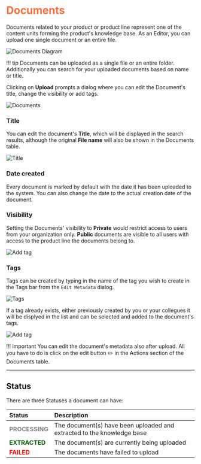 # <span style="color:#FA6E3F"> Documents </span> 

Documents related to your product or product line represent one of the content units forming the product's knowledge base. As an Editor, you can upload one single document or an entire file.

![Documents Diagram](https://i.imgur.com/eJN4itO.png)


!!! tip 
    Documents can be uploaded as a single file or an entire folder. Additionally you can search for your uploaded documents based on name or title.


Clicking on **Upload** prompts a dialog where you can edit the Document's title, change the visibility or add tags. 

![Documents](https://i.imgur.com/0sLjcSS.png)

### **Title**

You can edit the document's **Title**, which will be displayed in the search results, although the original **File name** will also be shown in the Documents table. 


![Title](https://i.imgur.com/2v3uLe4.png)

### **Date created**

Every document is marked by default with the date it has been uploaded to the system. You can also change the date to the actual creation date of the document. 

### **Visibility**

Setting the Documents' visibility to **Private** would restrict access to users from your organization only. **Public** documents are visible to all users with access to the product line the documents belong to. 

![Add tag](https://i.imgur.com/i475uTD.png)


### **Tags**

Tags can be created by typing in the name of the tag you wish to create in the Tags bar from the `Edit Metadata` dialog.

![Tags](https://i.imgur.com/AzOobeD.png)

If a tag already exists, either previously created by you or your collegues it will be displyed in the list and can be selected and added to the document's tags. 

![Add tag](https://i.imgur.com/riFMvsH.jpg)


!!! important
    You can edit the document's metadata also after upload. All you have to do is click on the edit button :pencil2: in the Actions section of the Documents table. 

---

## **Status** 

There are three Statuses a document can have:

|Status|Description| 
|:---|:---- | 
| <span style="color:#818589">**PROCESSING**</span> |The document(s) have been uploaded and extracted to the knowledge base| 
| <span style="color:darkgreen">**EXTRACTED**</span>  | The document(s) are currently being uploaded     |
|  <span style="color:red">**FAILED**</span>  | The documents have failed to upload        |




